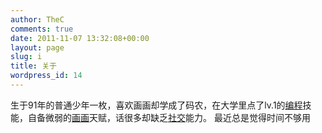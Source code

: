 ```yaml
---
author: TheC
comments: true
date: 2011-11-07 13:32:08+00:00
layout: page
slug: i
title: 关于
wordpress_id: 14
---
```


生于91年的普通少年一枚，喜欢画画却学成了码农，在大学里点了lv.1的[编程](https://github.com/chitosai)技能，自备微弱的[画画](http://www.pixiv.net/member.php?id=2171599)天赋，话很多却缺乏[社交](http://weibo.com/chitosai)能力。
最近总是觉得时间不够用

